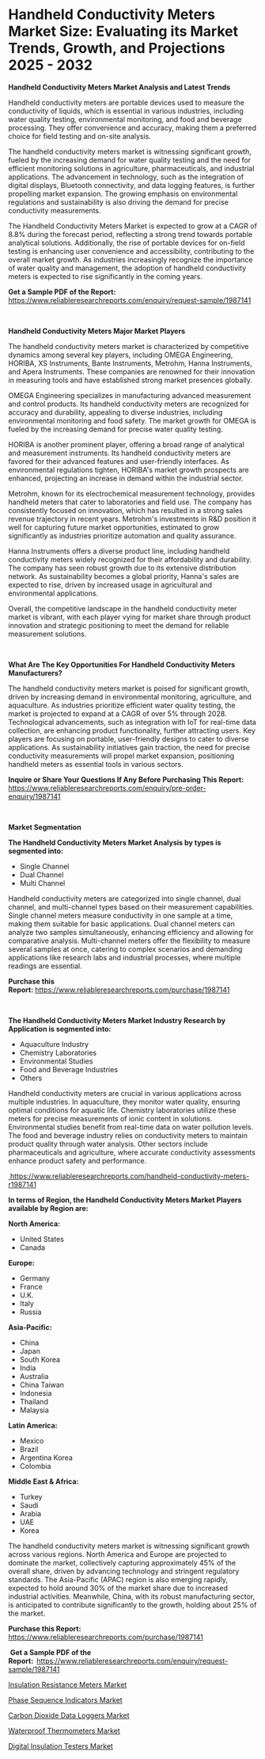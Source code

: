 <p><h1>Handheld Conductivity Meters Market Size: Evaluating its Market Trends, Growth, and Projections 2025 - 2032</h1></p><p><strong>Handheld Conductivity Meters Market Analysis and Latest Trends</strong></p>
<p><p>Handheld conductivity meters are portable devices used to measure the conductivity of liquids, which is essential in various industries, including water quality testing, environmental monitoring, and food and beverage processing. They offer convenience and accuracy, making them a preferred choice for field testing and on-site analysis.</p><p>The handheld conductivity meters market is witnessing significant growth, fueled by the increasing demand for water quality testing and the need for efficient monitoring solutions in agriculture, pharmaceuticals, and industrial applications. The advancement in technology, such as the integration of digital displays, Bluetooth connectivity, and data logging features, is further propelling market expansion. The growing emphasis on environmental regulations and sustainability is also driving the demand for precise conductivity measurements.</p><p>The Handheld Conductivity Meters Market is expected to grow at a CAGR of 8.8% during the forecast period, reflecting a strong trend towards portable analytical solutions. Additionally, the rise of portable devices for on-field testing is enhancing user convenience and accessibility, contributing to the overall market growth. As industries increasingly recognize the importance of water quality and management, the adoption of handheld conductivity meters is expected to rise significantly in the coming years.</p></p>
<p><strong>Get a Sample PDF of the Report:&nbsp;</strong> <a href="https://www.reliableresearchreports.com/enquiry/request-sample/1987141?utm_campaign=112&utm_medium=2&utm_source=Github&utm_content=ia&utm_term=20022025&utm_id=handheld-conductivity-meters">https://www.reliableresearchreports.com/enquiry/request-sample/1987141</a></p>
<p>&nbsp;</p>
<p><strong>Handheld Conductivity Meters Major Market Players</strong></p>
<p><p>The handheld conductivity meters market is characterized by competitive dynamics among several key players, including OMEGA Engineering, HORIBA, XS Instruments, Bante Instruments, Metrohm, Hanna Instruments, and Apera Instruments. These companies are renowned for their innovation in measuring tools and have established strong market presences globally.</p><p>OMEGA Engineering specializes in manufacturing advanced measurement and control products. Its handheld conductivity meters are recognized for accuracy and durability, appealing to diverse industries, including environmental monitoring and food safety. The market growth for OMEGA is fueled by the increasing demand for precise water quality testing.</p><p>HORIBA is another prominent player, offering a broad range of analytical and measurement instruments. Its handheld conductivity meters are favored for their advanced features and user-friendly interfaces. As environmental regulations tighten, HORIBA's market growth prospects are enhanced, projecting an increase in demand within the industrial sector.</p><p>Metrohm, known for its electrochemical measurement technology, provides handheld meters that cater to laboratories and field use. The company has consistently focused on innovation, which has resulted in a strong sales revenue trajectory in recent years. Metrohm's investments in R&D position it well for capturing future market opportunities, estimated to grow significantly as industries prioritize automation and quality assurance.</p><p>Hanna Instruments offers a diverse product line, including handheld conductivity meters widely recognized for their affordability and durability. The company has seen robust growth due to its extensive distribution network. As sustainability becomes a global priority, Hanna's sales are expected to rise, driven by increased usage in agricultural and environmental applications.</p><p>Overall, the competitive landscape in the handheld conductivity meter market is vibrant, with each player vying for market share through product innovation and strategic positioning to meet the demand for reliable measurement solutions.</p></p>
<p>&nbsp;</p>
<p><strong>What Are The Key Opportunities For Handheld Conductivity Meters Manufacturers?</strong></p>
<p><p>The handheld conductivity meters market is poised for significant growth, driven by increasing demand in environmental monitoring, agriculture, and aquaculture. As industries prioritize efficient water quality testing, the market is projected to expand at a CAGR of over 5% through 2028. Technological advancements, such as integration with IoT for real-time data collection, are enhancing product functionality, further attracting users. Key players are focusing on portable, user-friendly designs to cater to diverse applications. As sustainability initiatives gain traction, the need for precise conductivity measurements will propel market expansion, positioning handheld meters as essential tools in various sectors.</p></p>
<p><strong>Inquire or Share Your Questions If Any Before Purchasing This Report:</strong> <a href="https://www.reliableresearchreports.com/enquiry/pre-order-enquiry/1987141?utm_campaign=112&utm_medium=2&utm_source=Github&utm_content=ia&utm_term=20022025&utm_id=handheld-conductivity-meters">https://www.reliableresearchreports.com/enquiry/pre-order-enquiry/1987141</a></p>
<p>&nbsp;</p>
<p><strong>Market Segmentation</strong></p>
<p><strong>The Handheld Conductivity Meters Market Analysis by types is segmented into:</strong></p>
<p><ul><li>Single Channel</li><li>Dual Channel</li><li>Multi Channel</li></ul></p>
<p><p>Handheld conductivity meters are categorized into single channel, dual channel, and multi-channel types based on their measurement capabilities. Single channel meters measure conductivity in one sample at a time, making them suitable for basic applications. Dual channel meters can analyze two samples simultaneously, enhancing efficiency and allowing for comparative analysis. Multi-channel meters offer the flexibility to measure several samples at once, catering to complex scenarios and demanding applications like research labs and industrial processes, where multiple readings are essential.</p></p>
<p><strong>Purchase this Report:&nbsp;</strong><a href="https://www.reliableresearchreports.com/purchase/1987141?utm_campaign=112&utm_medium=2&utm_source=Github&utm_content=ia&utm_term=20022025&utm_id=handheld-conductivity-meters">https://www.reliableresearchreports.com/purchase/1987141</a></p>
<p>&nbsp;</p>
<p><strong>The Handheld Conductivity Meters Market Industry Research by Application is segmented into:</strong></p>
<p><ul><li>Aquaculture Industry</li><li>Chemistry Laboratories</li><li>Environmental Studies</li><li>Food and Beverage Industries</li><li>Others</li></ul></p>
<p><p>Handheld conductivity meters are crucial in various applications across multiple industries. In aquaculture, they monitor water quality, ensuring optimal conditions for aquatic life. Chemistry laboratories utilize these meters for precise measurements of ionic content in solutions. Environmental studies benefit from real-time data on water pollution levels. The food and beverage industry relies on conductivity meters to maintain product quality through water analysis. Other sectors include pharmaceuticals and agriculture, where accurate conductivity assessments enhance product safety and performance.</p></p>
<p><a href="https://www.reliableresearchreports.com/handheld-conductivity-meters-r1987141?utm_campaign=112&utm_medium=2&utm_source=Github&utm_content=ia&utm_term=20022025&utm_id=handheld-conductivity-meters">&nbsp;https://www.reliableresearchreports.com/handheld-conductivity-meters-r1987141</a></p>
<p><strong>In terms of Region, the Handheld Conductivity Meters Market Players available by Region are:</strong></p>
<p>
    <p> <strong> North America: </strong>
        <ul>
            <li>United States</li>
            <li>Canada</li>
        </ul>
        </p> 
    <p> <strong> Europe: </strong>
        <ul>
            <li>Germany</li>
            <li>France</li>
            <li>U.K.</li>
            <li>Italy</li>
            <li>Russia</li>
        </ul>
        </p> 
    <p> <strong> Asia-Pacific: </strong>
        <ul>
            <li>China</li>
            <li>Japan</li>
            <li>South Korea</li>
            <li>India</li>
            <li>Australia</li>
            <li>China Taiwan</li>
            <li>Indonesia</li>
            <li>Thailand</li>
            <li>Malaysia</li>
        </ul>
        </p> 
    <p> <strong> Latin America: </strong>
        <ul>
            <li>Mexico</li>
            <li>Brazil</li>
            <li>Argentina Korea</li>
            <li>Colombia</li>
        </ul>
        </p> 
    <p> <strong> Middle East & Africa: </strong>
        <ul>
            <li>Turkey</li>
            <li>Saudi</li>
            <li>Arabia</li>
            <li>UAE</li>
            <li>Korea</li>
        </ul>
    </p>
    </p>
<p><p>The handheld conductivity meters market is witnessing significant growth across various regions. North America and Europe are projected to dominate the market, collectively capturing approximately 45% of the overall share, driven by advancing technology and stringent regulatory standards. The Asia-Pacific (APAC) region is also emerging rapidly, expected to hold around 30% of the market share due to increased industrial activities. Meanwhile, China, with its robust manufacturing sector, is anticipated to contribute significantly to the growth, holding about 25% of the market.</p></p>
<p><strong>Purchase this Report: </strong><a href="https://www.reliableresearchreports.com/purchase/1987141?utm_campaign=112&utm_medium=2&utm_source=Github&utm_content=ia&utm_term=20022025&utm_id=handheld-conductivity-meters">https://www.reliableresearchreports.com/purchase/1987141</a></p>
<p>&nbsp;<strong>Get a Sample PDF of the Report:&nbsp;&nbsp;</strong><a href="https://www.reliableresearchreports.com/enquiry/request-sample/1987141?utm_campaign=112&utm_medium=2&utm_source=Github&utm_content=ia&utm_term=20022025&utm_id=handheld-conductivity-meters">https://www.reliableresearchreports.com/enquiry/request-sample/1987141</a></p>
<p><strong></strong></p>
<p><p><a href="https://github.com/haaszgettre6/Market-Research-Report-List-1/blob/main/insulation-resistance-meters-market.md?utm_campaign=112&utm_medium=2&utm_source=Github&utm_content=ia&utm_term=20022025&utm_id=handheld-conductivity-meters">Insulation Resistance Meters Market</a></p><p><a href="https://github.com/deyniphytic/Market-Research-Report-List-1/blob/main/phase-sequence-indicators-market.md?utm_campaign=112&utm_medium=2&utm_source=Github&utm_content=ia&utm_term=20022025&utm_id=handheld-conductivity-meters">Phase Sequence Indicators Market</a></p><p><a href="https://github.com/curinbucan9/Market-Research-Report-List-1/blob/main/carbon-dioxide-data-loggers-market.md?utm_campaign=112&utm_medium=2&utm_source=Github&utm_content=ia&utm_term=20022025&utm_id=handheld-conductivity-meters">Carbon Dioxide Data Loggers Market</a></p><p><a href="https://github.com/qetelosooya/Market-Research-Report-List-1/blob/main/waterproof-thermometers-market.md?utm_campaign=112&utm_medium=2&utm_source=Github&utm_content=ia&utm_term=20022025&utm_id=handheld-conductivity-meters">Waterproof Thermometers Market</a></p><p><a href="https://github.com/zanoligarav/Market-Research-Report-List-1/blob/main/digital-insulation-testers-market.md?utm_campaign=112&utm_medium=2&utm_source=Github&utm_content=ia&utm_term=20022025&utm_id=handheld-conductivity-meters">Digital Insulation Testers Market</a></p></p>